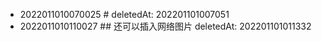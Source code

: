 - 2022011010070025 #     deletedAt: 202201101007051
- 2022011010110027 ## 还可以插入网络图片 deletedAt: 202201101011332
